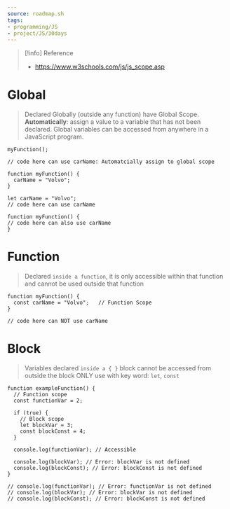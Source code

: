 ```yaml
---
source: roadmap.sh
tags:
- programming/JS
- project/JS/30days
---
```

> [!info] Reference
> - https://www.w3schools.com/js/js_scope.asp
# Global
> Declared Globally (outside any function) have Global Scope. 
> **Automatically**: assign a value to a variable that has not been declared.
> Global variables can be accessed from anywhere in a JavaScript program.

```JS
myFunction();  
  
// code here can use carName: Automatcially assign to global scope
  
function myFunction() {  
  carName = "Volvo";  
}
```

```JS
let carName = "Volvo";  
// code here can use carName  
  
function myFunction() {  
// code here can also use carName  
}
```

# Function
> Declared `inside a function`, it is only accessible within that function and cannot be used outside that function

```JS
function myFunction() {  
  const carName = "Volvo";   // Function Scope  
}

// code here can NOT use carName
```
# Block
> Variables declared `inside a { }` block cannot be accessed from outside the block
> ONLY use with key word: `let`, `const`

```JS
function exampleFunction() {
  // Function scope
  const functionVar = 2;

  if (true) {
    // Block scope
    let blockVar = 3;
    const blockConst = 4;
  }

  console.log(functionVar); // Accessible
  
  console.log(blockVar); // Error: blockVar is not defined
  console.log(blockConst); // Error: blockConst is not defined
}

// console.log(functionVar); // Error: functionVar is not defined
// console.log(blockVar); // Error: blockVar is not defined
// console.log(blockConst); // Error: blockConst is not defined
```